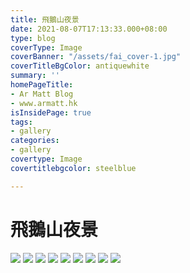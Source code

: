 ```yaml
---
title: 飛鵝山夜景
date: 2021-08-07T17:13:33.000+08:00
type: blog
coverType: Image
coverBanner: "/assets/fai_cover-1.jpg"
coverTitleBgColor: antiquewhite
summary: ''
homePageTitle:
- Ar Matt Blog
- www.armatt.hk
isInsidePage: true
tags:
- gallery
categories:
- gallery
covertype: Image
covertitlebgcolor: steelblue

---
```

# 飛鵝山夜景

![](/assets/images/mountain/01.jpg)
![](/assets/images/mountain/02.jpg) ![](/assets/images/mountain/04.jpg) ![](/assets/images/mountain/06.jpg)
![](/assets/images/mountain/07.jpg)
![](/assets/images/mountain/08.jpg)
![](/assets/images/mountain/09.jpg)
![](/assets/images/mountain/10.jpg)
![](/assets/images/mountain/11.jpg)